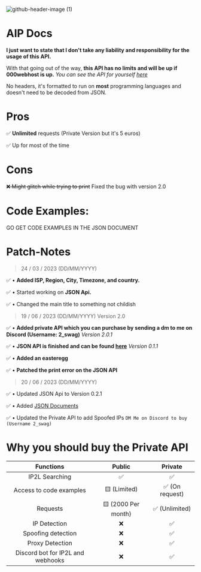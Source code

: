![github-header-image (1)](https://user-images.githubusercontent.com/102983952/227266392-088e5ded-bbc6-4312-9daa-cae451488a75.png)
# AIP Docs

**I just want to state that I don't take any liability and responsibility for the usage of this API.** 

With that going out of the way, **this API has no limits and will be up if 000webhost is up.** *You can see the API for yourself [here](https://carlbot-61041ca.000webhostapp.com/index2.php)*

No headers, it's formatted to run on **most** programming languages and doesn't need to be decoded from JSON.

# Pros

✅ **Unlimited** requests (Private Version but it's 5 euros)                             

✅ Up for most of the time

# Cons

~~❌ Might glitch while trying to print~~ Fixed the bug with version 2.0

# Code Examples:

GO GET CODE EXAMPLES IN THE JSON DOCUMENT

# Patch-Notes

> 24 / 03 / 2023 (DD/MM/YYYY)

✅ • **Added ISP, Region, City, Timezone, and country.**

✅ • Started working on **JSON Api.**

✅ • Changed the main title to something not childish

> 19 / 06 / 2023 (DD/MM/YYYY) Version 2.0

✅ • **Added private API which you can purchase by sending a dm to me on Discord (Username: 2_swag)** *Version 2.0.1*

✅ • **JSON API is finished and can be found [here](https://carlbot-61041ca.000webhostapp.com/index3.php)** *Version 0.1.1*

✅ • **Added an easteregg**

✅ • **Patched the print error on the JSON API** 


> 20 / 06 / 2023 (DD/MM/YYYY) 

✅ • Updated JSON Api to Version 0.2.1

✅ • Added [JSON Documents](https://github.com/mrplayzorro/AIP/blob/main/JSONDocs.md)

✅ • Updated the Private API to add Spoofed IPs `DM Me on Discord to buy (Username 2_swag)`

# Why you should buy the Private API

|   Functions  | Public         | Private |
| :---:         |     :---:      |          :---: |
| IP2L Searching   | ✅     | ✅    |
| Access to code examples     | 🟨 (Limited)      | ✅ (On request)      |
| Requests     | 🟨 (2000 Per month)      | ✅ (Unlimited)      |
| IP Detection    | ❌      | ✅      |
| Spoofing detection    | ❌      | ✅      |
| Proxy Detection   | ❌      | ✅      |
| Discord bot for IP2L and webhooks   | ❌      | ✅|
